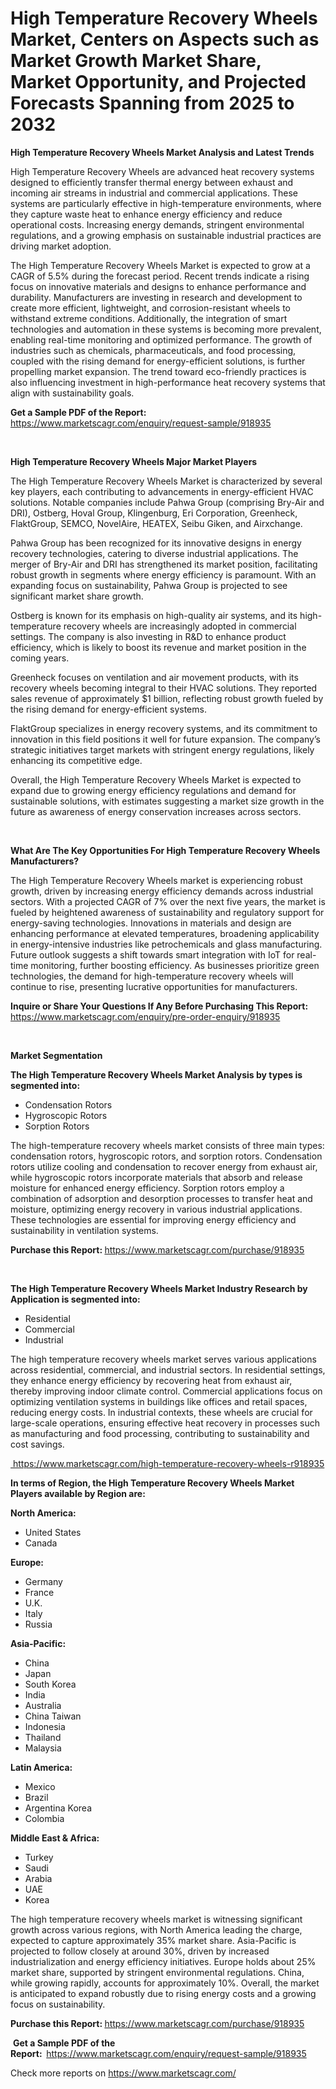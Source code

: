 <p><h1>High Temperature Recovery Wheels Market, Centers on Aspects such as Market Growth Market Share, Market Opportunity, and Projected Forecasts Spanning from 2025 to 2032</h1></p><p><strong>High Temperature Recovery Wheels Market Analysis and Latest Trends</strong></p>
<p><p>High Temperature Recovery Wheels are advanced heat recovery systems designed to efficiently transfer thermal energy between exhaust and incoming air streams in industrial and commercial applications. These systems are particularly effective in high-temperature environments, where they capture waste heat to enhance energy efficiency and reduce operational costs. Increasing energy demands, stringent environmental regulations, and a growing emphasis on sustainable industrial practices are driving market adoption.</p><p>The High Temperature Recovery Wheels Market is expected to grow at a CAGR of 5.5% during the forecast period. Recent trends indicate a rising focus on innovative materials and designs to enhance performance and durability. Manufacturers are investing in research and development to create more efficient, lightweight, and corrosion-resistant wheels to withstand extreme conditions. Additionally, the integration of smart technologies and automation in these systems is becoming more prevalent, enabling real-time monitoring and optimized performance. The growth of industries such as chemicals, pharmaceuticals, and food processing, coupled with the rising demand for energy-efficient solutions, is further propelling market expansion. The trend toward eco-friendly practices is also influencing investment in high-performance heat recovery systems that align with sustainability goals.</p></p>
<p><strong>Get a Sample PDF of the Report:&nbsp;</strong> <a href="https://www.marketscagr.com/enquiry/request-sample/918935?utm_campaign=2115&utm_medium=2&utm_source=Github&utm_content=ia&utm_term=23022025&utm_id=high-temperature-recovery-wheels">https://www.marketscagr.com/enquiry/request-sample/918935</a></p>
<p>&nbsp;</p>
<p><strong>High Temperature Recovery Wheels Major Market Players</strong></p>
<p><p>The High Temperature Recovery Wheels Market is characterized by several key players, each contributing to advancements in energy-efficient HVAC solutions. Notable companies include Pahwa Group (comprising Bry-Air and DRI), Ostberg, Hoval Group, Klingenburg, Eri Corporation, Greenheck, FlaktGroup, SEMCO, NovelAire, HEATEX, Seibu Giken, and Airxchange.</p><p>Pahwa Group has been recognized for its innovative designs in energy recovery technologies, catering to diverse industrial applications. The merger of Bry-Air and DRI has strengthened its market position, facilitating robust growth in segments where energy efficiency is paramount. With an expanding focus on sustainability, Pahwa Group is projected to see significant market share growth.</p><p>Ostberg is known for its emphasis on high-quality air systems, and its high-temperature recovery wheels are increasingly adopted in commercial settings. The company is also investing in R&D to enhance product efficiency, which is likely to boost its revenue and market position in the coming years.</p><p>Greenheck focuses on ventilation and air movement products, with its recovery wheels becoming integral to their HVAC solutions. They reported sales revenue of approximately $1 billion, reflecting robust growth fueled by the rising demand for energy-efficient systems.</p><p>FlaktGroup specializes in energy recovery systems, and its commitment to innovation in this field positions it well for future expansion. The company’s strategic initiatives target markets with stringent energy regulations, likely enhancing its competitive edge.</p><p>Overall, the High Temperature Recovery Wheels Market is expected to expand due to growing energy efficiency regulations and demand for sustainable solutions, with estimates suggesting a market size growth in the future as awareness of energy conservation increases across sectors.</p></p>
<p>&nbsp;</p>
<p><strong>What Are The Key Opportunities For High Temperature Recovery Wheels Manufacturers?</strong></p>
<p><p>The High Temperature Recovery Wheels market is experiencing robust growth, driven by increasing energy efficiency demands across industrial sectors. With a projected CAGR of 7% over the next five years, the market is fueled by heightened awareness of sustainability and regulatory support for energy-saving technologies. Innovations in materials and design are enhancing performance at elevated temperatures, broadening applicability in energy-intensive industries like petrochemicals and glass manufacturing. Future outlook suggests a shift towards smart integration with IoT for real-time monitoring, further boosting efficiency. As businesses prioritize green technologies, the demand for high-temperature recovery wheels will continue to rise, presenting lucrative opportunities for manufacturers.</p></p>
<p><strong>Inquire or Share Your Questions If Any Before Purchasing This Report:</strong> <a href="https://www.marketscagr.com/enquiry/pre-order-enquiry/918935?utm_campaign=2115&utm_medium=2&utm_source=Github&utm_content=ia&utm_term=23022025&utm_id=high-temperature-recovery-wheels">https://www.marketscagr.com/enquiry/pre-order-enquiry/918935</a></p>
<p>&nbsp;</p>
<p><strong>Market Segmentation</strong></p>
<p><strong>The High Temperature Recovery Wheels Market Analysis by types is segmented into:</strong></p>
<p><ul><li>Condensation Rotors</li><li>Hygroscopic Rotors</li><li>Sorption Rotors</li></ul></p>
<p><p>The high-temperature recovery wheels market consists of three main types: condensation rotors, hygroscopic rotors, and sorption rotors. Condensation rotors utilize cooling and condensation to recover energy from exhaust air, while hygroscopic rotors incorporate materials that absorb and release moisture for enhanced energy efficiency. Sorption rotors employ a combination of adsorption and desorption processes to transfer heat and moisture, optimizing energy recovery in various industrial applications. These technologies are essential for improving energy efficiency and sustainability in ventilation systems.</p></p>
<p><strong>Purchase this Report:&nbsp;</strong><a href="https://www.marketscagr.com/purchase/918935?utm_campaign=2115&utm_medium=2&utm_source=Github&utm_content=ia&utm_term=23022025&utm_id=high-temperature-recovery-wheels">https://www.marketscagr.com/purchase/918935</a></p>
<p>&nbsp;</p>
<p><strong>The High Temperature Recovery Wheels Market Industry Research by Application is segmented into:</strong></p>
<p><ul><li>Residential</li><li>Commercial</li><li>Industrial</li></ul></p>
<p><p>The high temperature recovery wheels market serves various applications across residential, commercial, and industrial sectors. In residential settings, they enhance energy efficiency by recovering heat from exhaust air, thereby improving indoor climate control. Commercial applications focus on optimizing ventilation systems in buildings like offices and retail spaces, reducing energy costs. In industrial contexts, these wheels are crucial for large-scale operations, ensuring effective heat recovery in processes such as manufacturing and food processing, contributing to sustainability and cost savings.</p></p>
<p><a href="https://www.marketscagr.com/high-temperature-recovery-wheels-r918935?utm_campaign=2115&utm_medium=2&utm_source=Github&utm_content=ia&utm_term=23022025&utm_id=high-temperature-recovery-wheels">&nbsp;https://www.marketscagr.com/high-temperature-recovery-wheels-r918935</a></p>
<p><strong>In terms of Region, the High Temperature Recovery Wheels Market Players available by Region are:</strong></p>
<p>
    <p> <strong> North America: </strong>
        <ul>
            <li>United States</li>
            <li>Canada</li>
        </ul>
        </p> 
    <p> <strong> Europe: </strong>
        <ul>
            <li>Germany</li>
            <li>France</li>
            <li>U.K.</li>
            <li>Italy</li>
            <li>Russia</li>
        </ul>
        </p> 
    <p> <strong> Asia-Pacific: </strong>
        <ul>
            <li>China</li>
            <li>Japan</li>
            <li>South Korea</li>
            <li>India</li>
            <li>Australia</li>
            <li>China Taiwan</li>
            <li>Indonesia</li>
            <li>Thailand</li>
            <li>Malaysia</li>
        </ul>
        </p> 
    <p> <strong> Latin America: </strong>
        <ul>
            <li>Mexico</li>
            <li>Brazil</li>
            <li>Argentina Korea</li>
            <li>Colombia</li>
        </ul>
        </p> 
    <p> <strong> Middle East & Africa: </strong>
        <ul>
            <li>Turkey</li>
            <li>Saudi</li>
            <li>Arabia</li>
            <li>UAE</li>
            <li>Korea</li>
        </ul>
    </p>
    </p>
<p><p>The high temperature recovery wheels market is witnessing significant growth across various regions, with North America leading the charge, expected to capture approximately 35% market share. Asia-Pacific is projected to follow closely at around 30%, driven by increased industrialization and energy efficiency initiatives. Europe holds about 25% market share, supported by stringent environmental regulations. China, while growing rapidly, accounts for approximately 10%. Overall, the market is anticipated to expand robustly due to rising energy costs and a growing focus on sustainability.</p></p>
<p><strong>Purchase this Report: </strong><a href="https://www.marketscagr.com/purchase/918935?utm_campaign=2115&utm_medium=2&utm_source=Github&utm_content=ia&utm_term=23022025&utm_id=high-temperature-recovery-wheels">https://www.marketscagr.com/purchase/918935</a></p>
<p>&nbsp;<strong>Get a Sample PDF of the Report:&nbsp;&nbsp;</strong><a href="https://www.marketscagr.com/enquiry/request-sample/918935?utm_campaign=2115&utm_medium=2&utm_source=Github&utm_content=ia&utm_term=23022025&utm_id=high-temperature-recovery-wheels">https://www.marketscagr.com/enquiry/request-sample/918935</a></p>
<p><strong></strong></p>
<p>Check more reports on <a href="https://www.marketscagr.com/?utm_campaign=2115&utm_medium=2&utm_source=Github&utm_content=ia&utm_term=23022025&utm_id=high-temperature-recovery-wheels">https://www.marketscagr.com/</a></p>